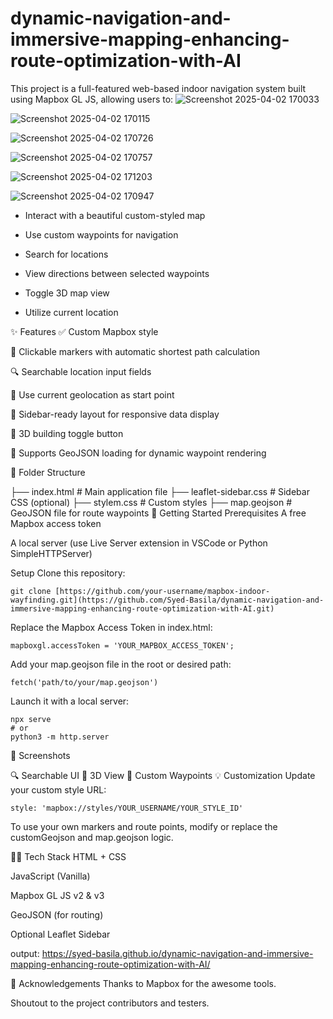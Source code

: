 # dynamic-navigation-and-immersive-mapping-enhancing-route-optimization-with-AI

This project is a full-featured web-based indoor navigation system built using Mapbox GL JS, allowing users to:
![Screenshot 2025-04-02 170033](https://github.com/user-attachments/assets/14107a53-2fb8-4ae1-b6bf-61bddb506cc7)


![Screenshot 2025-04-02 170115](https://github.com/user-attachments/assets/22010f5a-96d8-4d27-82a5-bce8d05f520d)


![Screenshot 2025-04-02 170726](https://github.com/user-attachments/assets/6a7be7e0-9080-4fba-93f1-26c673b0baa8)


![Screenshot 2025-04-02 170757](https://github.com/user-attachments/assets/f1fded02-f150-4a25-8976-da691b4e9539)


![Screenshot 2025-04-02 171203](https://github.com/user-attachments/assets/a0faacdc-3e0b-42f6-9b7b-d7ffdd10ecc8)


![Screenshot 2025-04-02 170947](https://github.com/user-attachments/assets/fb62cdb5-4ec7-40cf-b752-226a610d3194)

- Interact with a beautiful custom-styled map

- Use custom waypoints for navigation

- Search for locations

- View directions between selected waypoints

- Toggle 3D map view

- Utilize current location

✨ Features
✅ Custom Mapbox style

📍 Clickable markers with automatic shortest path calculation

🔍 Searchable location input fields

📡 Use current geolocation as start point

🧭 Sidebar-ready layout for responsive data display

🧱 3D building toggle button

📂 Supports GeoJSON loading for dynamic waypoint rendering

📁 Folder Structure


├── index.html              # Main application file
├── leaflet-sidebar.css     # Sidebar CSS (optional)
├── stylem.css              # Custom styles
├── map.geojson             # GeoJSON file for route waypoints
🚀 Getting Started
Prerequisites
A free Mapbox access token

A local server (use Live Server extension in VSCode or Python SimpleHTTPServer)

Setup
Clone this repository:
```
git clone [https://github.com/your-username/mapbox-indoor-wayfinding.git](https://github.com/Syed-Basila/dynamic-navigation-and-immersive-mapping-enhancing-route-optimization-with-AI.git)
```
Replace the Mapbox Access Token in index.html:
```
mapboxgl.accessToken = 'YOUR_MAPBOX_ACCESS_TOKEN';
```
Add your map.geojson file in the root or desired path:
```
fetch('path/to/your/map.geojson')
```
Launch it with a local server:
```
npx serve
# or
python3 -m http.server
```
📸 Screenshots

🔍 Searchable UI	🧭 3D View	📍 Custom Waypoints
💡 Customization
Update your custom style URL:
```
style: 'mapbox://styles/YOUR_USERNAME/YOUR_STYLE_ID'
```
To use your own markers and route points, modify or replace the customGeojson and map.geojson logic.

🧑‍💻 Tech Stack
HTML + CSS

JavaScript (Vanilla)

Mapbox GL JS v2 & v3

GeoJSON (for routing)

Optional Leaflet Sidebar

output:
https://syed-basila.github.io/dynamic-navigation-and-immersive-mapping-enhancing-route-optimization-with-AI/

🙌 Acknowledgements
Thanks to Mapbox for the awesome tools.

Shoutout to the project contributors and testers.
